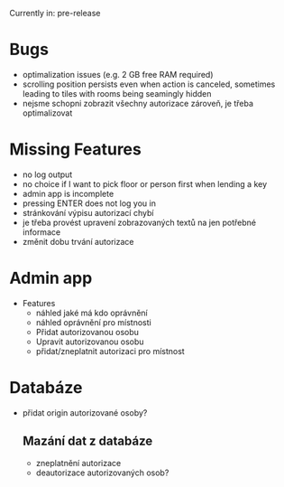 Currently in: pre-release

# Bugs
- optimalization issues (e.g. 2 GB free RAM required)
- scrolling position persists even when action is canceled, sometimes leading to tiles with rooms being seamingly hidden
- nejsme schopni zobrazit všechny autorizace zároveň, je třeba optimalizovat

# Missing Features
- no log output
- no choice if I want to pick floor or person first when lending a key
- admin app is incomplete
- pressing ENTER does not log you in
- stránkování výpisu autorizací chybí
- je třeba provést upravení zobrazovaných textů na jen potřebné informace
- změnit dobu trvání autorizace


# Admin app
- Features
  - náhled jaké má kdo oprávnění
  - náhled oprávnění pro místnosti
  - Přidat autorizovanou osobu
  - Upravit autorizovanou osobu
  - přidat/zneplatnit autorizaci pro místnost

# Databáze
- přidat origin autorizované osoby?

  ## Mazání dat z databáze
  - zneplatnění autorizace
  - deautorizace autorizovaných osob?